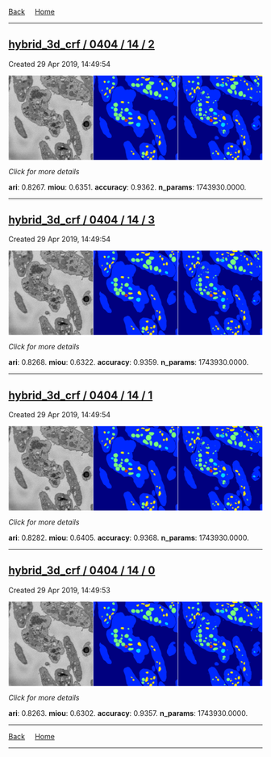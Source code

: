 
[Back](..)&nbsp;&nbsp;&nbsp;&nbsp;&nbsp;[Home](https://leapmanlab.github.io/snapshots)

---

<div class="summary"><a href="2"><h2>hybrid_3d_crf / 0404 / 14 / 2</h2></a><p>Created 29 Apr 2019, 14:49:54
</p><a href="2"><img src="2/media/summary.png" align="center"></a><p>
<i>Click for more details</i>
</p></div>

**ari**: 0.8267. **miou**: 0.6351. **accuracy**: 0.9362. **n_params**: 1743930.0000. 

---

<div class="summary"><a href="3"><h2>hybrid_3d_crf / 0404 / 14 / 3</h2></a><p>Created 29 Apr 2019, 14:49:54
</p><a href="3"><img src="3/media/summary.png" align="center"></a><p>
<i>Click for more details</i>
</p></div>

**ari**: 0.8268. **miou**: 0.6322. **accuracy**: 0.9359. **n_params**: 1743930.0000. 

---

<div class="summary"><a href="1"><h2>hybrid_3d_crf / 0404 / 14 / 1</h2></a><p>Created 29 Apr 2019, 14:49:54
</p><a href="1"><img src="1/media/summary.png" align="center"></a><p>
<i>Click for more details</i>
</p></div>

**ari**: 0.8282. **miou**: 0.6405. **accuracy**: 0.9368. **n_params**: 1743930.0000. 

---

<div class="summary"><a href="0"><h2>hybrid_3d_crf / 0404 / 14 / 0</h2></a><p>Created 29 Apr 2019, 14:49:53
</p><a href="0"><img src="0/media/summary.png" align="center"></a><p>
<i>Click for more details</i>
</p></div>

**ari**: 0.8263. **miou**: 0.6302. **accuracy**: 0.9357. **n_params**: 1743930.0000. 

---

[Back](..)&nbsp;&nbsp;&nbsp;&nbsp;&nbsp;[Home](https://leapmanlab.github.io/snapshots)

---